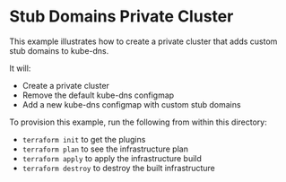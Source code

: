 # Stub Domains Private Cluster

This example illustrates how to create a private cluster that adds
custom stub domains to kube-dns.

It will:

- Create a private cluster
- Remove the default kube-dns configmap
- Add a new kube-dns configmap with custom stub domains

<!-- BEGINNING OF PRE-COMMIT-TERRAFORM DOCS HOOK -->

<!-- END OF PRE-COMMIT-TERRAFORM DOCS HOOK -->

To provision this example, run the following from within this directory:

- `terraform init` to get the plugins
- `terraform plan` to see the infrastructure plan
- `terraform apply` to apply the infrastructure build
- `terraform destroy` to destroy the built infrastructure
